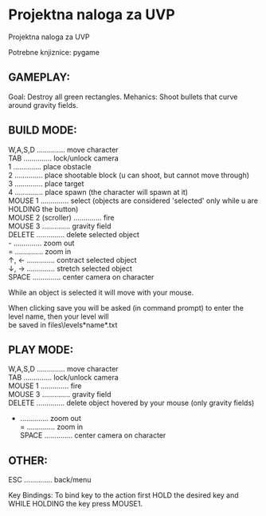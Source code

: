 # Projektna naloga za UVP
Projektna naloga za UVP

Potrebne knjiznice: pygame

## GAMEPLAY:
Goal: Destroy all green rectangles.
Mehanics: Shoot bullets that curve around gravity fields.

## BUILD MODE:
W,A,S,D .............. move character  
TAB .............. lock/unlock camera  
1 .............. place obstacle  
2 .............. place shootable block (u can shoot, but cannot move through)  
3 .............. place target  
4 .............. place spawn (the character will spawn at it)  
MOUSE 1 .............. select (objects are considered 'selected' only while u are HOLDING the button)  
MOUSE 2 (scroller) .............. fire  
MOUSE 3 .............. gravity field  
DELETE .............. delete selected object  
\- .............. zoom out  
= .............. zoom in  
↑, ← .............. contract selected object  
↓, → .............. stretch selected object  
  SPACE .............. center camera on character  
  
While an object is selected it will move with your mouse.  
  
When clicking save you will be asked (in command prompt) to enter the level name, then your level will  
be saved in files\levels\*name*.txt  
  
## PLAY MODE:
W,A,S,D .............. move character  
TAB .............. lock/unlock camera  
MOUSE 1 .............. fire  
MOUSE 3 .............. gravity field  
DELETE .............. delete object hovered by your mouse (only gravity fields)  
- .............. zoom out  
= .............. zoom in  
  SPACE .............. center camera on character  

## OTHER:
ESC .............. back/menu  

Key Bindings: To bind key to the action first HOLD the desired key and WHILE HOLDING the key press MOUSE1.  
